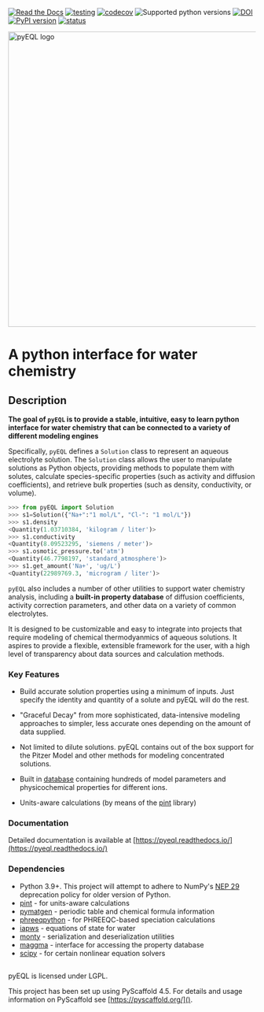 [![Read the Docs](https://img.shields.io/readthedocs/pyeql)](https://pyeql.readthedocs.io/en/latest/)
[![testing](https://github.com/KingsburyLab/pyeql/workflows/testing/badge.svg)](https://github.com/KingsburyLab/pyeql/actions?query=workflow%3Atesting)
[![codecov](https://codecov.io/gh/KingsburyLab/pyeql/branch/main/graph/badge.svg?token=I7RP0QML6S)](https://codecov.io/gh/KingsburyLab/pyeql)
![Supported python versions](https://img.shields.io/badge/python-3.9%20%7C%203.10%20%7C%203.11%20%7C%203.12-blue)
[![DOI](https://zenodo.org/badge/DOI/10.5281/zenodo.8332915.svg)](https://doi.org/10.5281/zenodo.8332915)
[![PyPI version](https://badge.fury.io/py/pyEQL.svg)](https://badge.fury.io/py/pyEQL)
[![status](https://joss.theoj.org/papers/bdd9e247ea9736a0fdbbd5fe12bef7a6/status.svg)](https://joss.theoj.org/papers/bdd9e247ea9736a0fdbbd5fe12bef7a6)

<img src="pyeql-logo.png" alt="pyEQL logo" style="width:600px;"/>

# A python interface for water chemistry

## Description

**The goal of `pyEQL` is to provide a stable, intuitive, easy to learn python interface
for water chemistry that can be connected to a variety of different modeling engines**

Specifically, `pyEQL` defines a `Solution` class to represent an aqueous
electrolyte solution. The `Solution` class allows the user to manipulate solutions as
Python objects, providing methods to populate them with solutes, calculate
species-specific properties (such as activity and diffusion coefficients),
and retrieve bulk properties (such as density, conductivity, or volume).

```python
>>> from pyEQL import Solution
>>> s1=Solution({"Na+":"1 mol/L", "Cl-": "1 mol/L"})
>>> s1.density
<Quantity(1.03710384, 'kilogram / liter')>
>>> s1.conductivity
<Quantity(8.09523295, 'siemens / meter')>
>>> s1.osmotic_pressure.to('atm')
<Quantity(46.7798197, 'standard_atmosphere')>
>>> s1.get_amount('Na+', 'ug/L')
<Quantity(22989769.3, 'microgram / liter')>
```

`pyEQL` also includes a number of other utilities to support water chemistry analysis,
including a **built-in property database** of diffusion coefficients, activity correction
parameters, and other data on a variety of common electrolytes.

It is designed to be customizable and easy to integrate into projects
that require modeling of chemical thermodyanmics of aqueous solutions.
It aspires to provide a flexible, extensible framework for the user, with a
high level of transparency about data sources and calculation methods.

### Key Features

- Build accurate solution properties using a minimum of inputs. Just specify
  the identity and quantity of a solute and pyEQL will do the rest.

- "Graceful Decay" from more sophisticated, data-intensive modeling approaches
  to simpler, less accurate ones depending on the amount of data supplied.

- Not limited to dilute solutions. pyEQL contains out of the box support for
  the Pitzer Model and other methods for modeling concentrated solutions.

- Built in [database](https://pyeql.readthedocs.io/en/latest/database.html) containing hundreds of model
  parameters and physicochemical properties for different ions.

- Units-aware calculations (by means of the [pint](https://github.com/hgrecco/pint) library)

### Documentation

Detailed documentation is available at [https://pyeql.readthedocs.io/](https://pyeql.readthedocs.io/)

### Dependencies

- Python 3.9+. This project will attempt to adhere to NumPy's
  [NEP 29](https://numpy.org/neps/nep-0029-deprecation_policy.html) deprecation policy
  for older version of Python.
- [pint](https://github.com/hgrecco/pint) - for units-aware calculations
- [pymatgen](https://github.com/materialsproject/pymatgen) - periodic table and chemical formula information
- [phreeqpython](https://github.com/Vitens/phreeqpython) - for PHREEQC-based speciation calculations
- [iapws](https://github.com/jjgomera/iapws/) - equations of state for water
- [monty](https://github.com/materialsvirtuallab/monty) - serialization and deserialization utilities
- [maggma](https://materialsproject.github.io/maggma/) - interface for accessing the property database
- [scipy](https://www.scipy.org/) - for certain nonlinear equation solvers

## <!-- pyscaffold-notes -->

pyEQL is licensed under LGPL.

This project has been set up using PyScaffold 4.5. For details and usage
information on PyScaffold see [https://pyscaffold.org/]().
